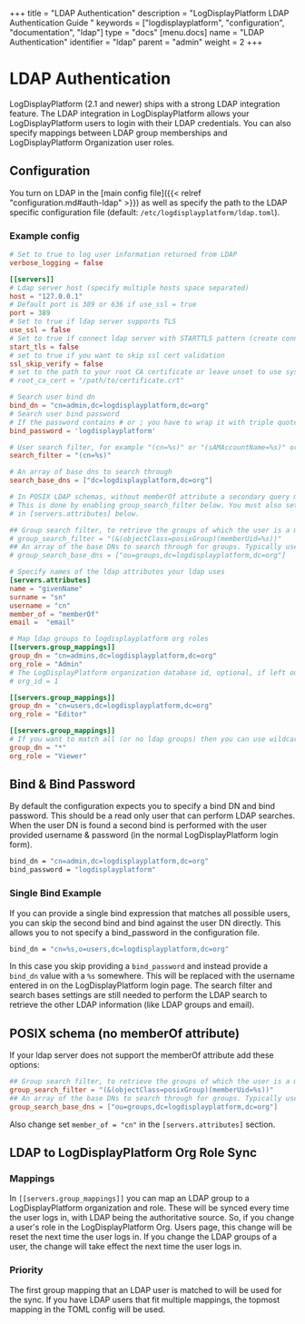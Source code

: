 +++
title = "LDAP Authentication"
description = "LogDisplayPlatform LDAP Authentication Guide "
keywords = ["logdisplayplatform", "configuration", "documentation", "ldap"]
type = "docs"
[menu.docs]
name = "LDAP Authentication"
identifier = "ldap"
parent = "admin"
weight = 2
+++

# LDAP Authentication

LogDisplayPlatform (2.1 and newer) ships with a strong LDAP integration feature. The LDAP integration in LogDisplayPlatform allows your
LogDisplayPlatform users to login with their LDAP credentials. You can also specify mappings between LDAP
group memberships and LogDisplayPlatform Organization user roles.

## Configuration
You turn on LDAP in the [main config file]({{< relref "configuration.md#auth-ldap" >}}) as well as specify the path to the LDAP
specific configuration file (default: `/etc/logdisplayplatform/ldap.toml`).

### Example config

```toml
# Set to true to log user information returned from LDAP
verbose_logging = false

[[servers]]
# Ldap server host (specify multiple hosts space separated)
host = "127.0.0.1"
# Default port is 389 or 636 if use_ssl = true
port = 389
# Set to true if ldap server supports TLS
use_ssl = false
# Set to true if connect ldap server with STARTTLS pattern (create connection in insecure, then upgrade to secure connection with TLS)
start_tls = false
# set to true if you want to skip ssl cert validation
ssl_skip_verify = false
# set to the path to your root CA certificate or leave unset to use system defaults
# root_ca_cert = "/path/to/certificate.crt"

# Search user bind dn
bind_dn = "cn=admin,dc=logdisplayplatform,dc=org"
# Search user bind password
# If the password contains # or ; you have to wrap it with triple quotes. Ex """#password;"""
bind_password = 'logdisplayplatform'

# User search filter, for example "(cn=%s)" or "(sAMAccountName=%s)" or "(uid=%s)"
search_filter = "(cn=%s)"

# An array of base dns to search through
search_base_dns = ["dc=logdisplayplatform,dc=org"]

# In POSIX LDAP schemas, without memberOf attribute a secondary query must be made for groups.
# This is done by enabling group_search_filter below. You must also set member_of= "cn"
# in [servers.attributes] below.

## Group search filter, to retrieve the groups of which the user is a member (only set if memberOf attribute is not available)
# group_search_filter = "(&(objectClass=posixGroup)(memberUid=%s))"
## An array of the base DNs to search through for groups. Typically uses ou=groups
# group_search_base_dns = ["ou=groups,dc=logdisplayplatform,dc=org"]

# Specify names of the ldap attributes your ldap uses
[servers.attributes]
name = "givenName"
surname = "sn"
username = "cn"
member_of = "memberOf"
email =  "email"

# Map ldap groups to logdisplayplatform org roles
[[servers.group_mappings]]
group_dn = "cn=admins,dc=logdisplayplatform,dc=org"
org_role = "Admin"
# The LogDisplayPlatform organization database id, optional, if left out the default org (id 1) will be used.  Setting this allows for multiple group_dn's to be assigned to the same org_role provided the org_id differs
# org_id = 1

[[servers.group_mappings]]
group_dn = "cn=users,dc=logdisplayplatform,dc=org"
org_role = "Editor"

[[servers.group_mappings]]
# If you want to match all (or no ldap groups) then you can use wildcard
group_dn = "*"
org_role = "Viewer"

```

## Bind & Bind Password

By default the configuration expects you to specify a bind DN and bind password. This should be a read only user that can perform LDAP searches.
When the user DN is found a second bind is performed with the user provided username & password (in the normal LogDisplayPlatform login form).

```bash
bind_dn = "cn=admin,dc=logdisplayplatform,dc=org"
bind_password = "logdisplayplatform"
```

### Single Bind Example

If you can provide a single bind expression that matches all possible users, you can skip the second bind and bind against the user DN directly.
This allows you to not specify a bind_password in the configuration file.

```bash
bind_dn = "cn=%s,o=users,dc=logdisplayplatform,dc=org"
```

In this case you skip providing a `bind_password` and instead provide a `bind_dn` value with a `%s` somewhere. This will be replaced with the username entered in on the LogDisplayPlatform login page.
The search filter and search bases settings are still needed to perform the LDAP search to retrieve the other LDAP information (like LDAP groups and email).

## POSIX schema (no memberOf attribute)
If your ldap server does not support the memberOf attribute add these options:

```toml
## Group search filter, to retrieve the groups of which the user is a member (only set if memberOf attribute is not available)
group_search_filter = "(&(objectClass=posixGroup)(memberUid=%s))"
## An array of the base DNs to search through for groups. Typically uses ou=groups
group_search_base_dns = ["ou=groups,dc=logdisplayplatform,dc=org"]
```

Also change set `member_of = "cn"` in the `[servers.attributes]` section.


## LDAP to LogDisplayPlatform Org Role Sync

### Mappings
In `[[servers.group_mappings]]` you can map an LDAP group to a LogDisplayPlatform organization
and role.  These will be synced every time the user logs in, with LDAP being
the authoritative source.  So, if you change a user's role in the LogDisplayPlatform Org.
Users page, this change will be reset the next time the user logs in. If you
change the LDAP groups of a user, the change will take effect the next
time the user logs in.

### Priority
The first group mapping that an LDAP user is matched to will be used for the sync. If you have LDAP users that fit multiple mappings, the topmost mapping in the TOML config will be used.



